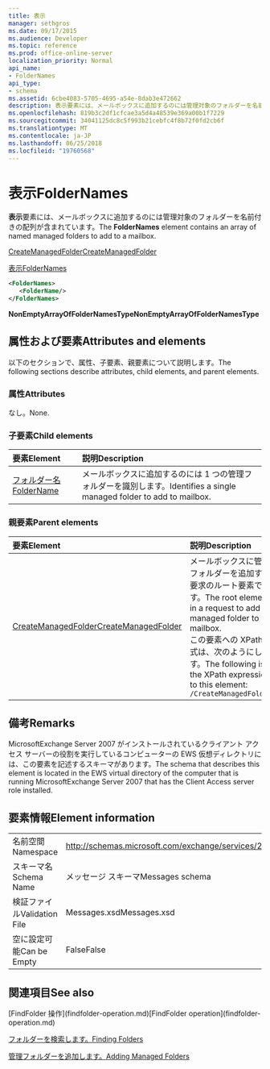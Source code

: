 ```yaml
---
title: 表示
manager: sethgros
ms.date: 09/17/2015
ms.audience: Developer
ms.topic: reference
ms.prod: office-online-server
localization_priority: Normal
api_name:
- FolderNames
api_type:
- schema
ms.assetid: 6cbe4083-5705-4695-a54e-8dab3e472662
description: 表示要素には、メールボックスに追加するのには管理対象のフォルダーを名前付きの配列が含まれています。
ms.openlocfilehash: 819b3c2df1cfcae3a5d4a48539e369a00b1f7229
ms.sourcegitcommit: 34041125dc8c5f993b21cebfc4f8b72f0fd2cb6f
ms.translationtype: MT
ms.contentlocale: ja-JP
ms.lasthandoff: 06/25/2018
ms.locfileid: "19760568"
---
```

# <a name="foldernames"></a><span data-ttu-id="4779e-103">表示</span><span class="sxs-lookup"><span data-stu-id="4779e-103">FolderNames</span></span>

<span data-ttu-id="4779e-104">**表示**要素には、メールボックスに追加するのには管理対象のフォルダーを名前付きの配列が含まれています。</span><span class="sxs-lookup"><span data-stu-id="4779e-104">The **FolderNames** element contains an array of named managed folders to add to a mailbox.</span></span> 
  
[<span data-ttu-id="4779e-105">CreateManagedFolder</span><span class="sxs-lookup"><span data-stu-id="4779e-105">CreateManagedFolder</span></span>](createmanagedfolder.md)
  
[<span data-ttu-id="4779e-106">表示</span><span class="sxs-lookup"><span data-stu-id="4779e-106">FolderNames</span></span>](foldernames.md)
  
```xml
<FolderNames>
   <FolderName/>
</FolderNames>
```

 <span data-ttu-id="4779e-107">**NonEmptyArrayOfFolderNamesType**</span><span class="sxs-lookup"><span data-stu-id="4779e-107">**NonEmptyArrayOfFolderNamesType**</span></span>
## <a name="attributes-and-elements"></a><span data-ttu-id="4779e-108">属性および要素</span><span class="sxs-lookup"><span data-stu-id="4779e-108">Attributes and elements</span></span>

<span data-ttu-id="4779e-109">以下のセクションで、属性、子要素、親要素について説明します。</span><span class="sxs-lookup"><span data-stu-id="4779e-109">The following sections describe attributes, child elements, and parent elements.</span></span>
  
### <a name="attributes"></a><span data-ttu-id="4779e-110">属性</span><span class="sxs-lookup"><span data-stu-id="4779e-110">Attributes</span></span>

<span data-ttu-id="4779e-111">なし。</span><span class="sxs-lookup"><span data-stu-id="4779e-111">None.</span></span>
  
### <a name="child-elements"></a><span data-ttu-id="4779e-112">子要素</span><span class="sxs-lookup"><span data-stu-id="4779e-112">Child elements</span></span>

|<span data-ttu-id="4779e-113">**要素**</span><span class="sxs-lookup"><span data-stu-id="4779e-113">**Element**</span></span>|<span data-ttu-id="4779e-114">**説明**</span><span class="sxs-lookup"><span data-stu-id="4779e-114">**Description**</span></span>|
|:-----|:-----|
|[<span data-ttu-id="4779e-115">フォルダー名</span><span class="sxs-lookup"><span data-stu-id="4779e-115">FolderName</span></span>](foldername.md) <br/> |<span data-ttu-id="4779e-116">メールボックスに追加するのには 1 つの管理フォルダーを識別します。</span><span class="sxs-lookup"><span data-stu-id="4779e-116">Identifies a single managed folder to add to mailbox.</span></span>  <br/> |
   
### <a name="parent-elements"></a><span data-ttu-id="4779e-117">親要素</span><span class="sxs-lookup"><span data-stu-id="4779e-117">Parent elements</span></span>

|<span data-ttu-id="4779e-118">**要素**</span><span class="sxs-lookup"><span data-stu-id="4779e-118">**Element**</span></span>|<span data-ttu-id="4779e-119">**説明**</span><span class="sxs-lookup"><span data-stu-id="4779e-119">**Description**</span></span>|
|:-----|:-----|
|[<span data-ttu-id="4779e-120">CreateManagedFolder</span><span class="sxs-lookup"><span data-stu-id="4779e-120">CreateManagedFolder</span></span>](createmanagedfolder.md) <br/> |<span data-ttu-id="4779e-121">メールボックスに管理フォルダーを追加する要求のルート要素です。</span><span class="sxs-lookup"><span data-stu-id="4779e-121">The root element in a request to add a managed folder to a mailbox.</span></span>  <br/> <span data-ttu-id="4779e-122">この要素への XPath 式は、次のようにします。</span><span class="sxs-lookup"><span data-stu-id="4779e-122">The following is the XPath expression to this element:</span></span>  <br/>  `/CreateManagedFolder` <br/> |
   
## <a name="remarks"></a><span data-ttu-id="4779e-123">備考</span><span class="sxs-lookup"><span data-stu-id="4779e-123">Remarks</span></span>

<span data-ttu-id="4779e-124">MicrosoftExchange Server 2007 がインストールされているクライアント アクセス サーバーの役割を実行しているコンピューターの EWS 仮想ディレクトリには、この要素を記述するスキーマがあります。</span><span class="sxs-lookup"><span data-stu-id="4779e-124">The schema that describes this element is located in the EWS virtual directory of the computer that is running MicrosoftExchange Server 2007 that has the Client Access server role installed.</span></span>
  
## <a name="element-information"></a><span data-ttu-id="4779e-125">要素情報</span><span class="sxs-lookup"><span data-stu-id="4779e-125">Element information</span></span>

|||
|:-----|:-----|
|<span data-ttu-id="4779e-126">名前空間</span><span class="sxs-lookup"><span data-stu-id="4779e-126">Namespace</span></span>  <br/> |http://schemas.microsoft.com/exchange/services/2006/messages  <br/> |
|<span data-ttu-id="4779e-127">スキーマ名</span><span class="sxs-lookup"><span data-stu-id="4779e-127">Schema Name</span></span>  <br/> |<span data-ttu-id="4779e-128">メッセージ スキーマ</span><span class="sxs-lookup"><span data-stu-id="4779e-128">Messages schema</span></span>  <br/> |
|<span data-ttu-id="4779e-129">検証ファイル</span><span class="sxs-lookup"><span data-stu-id="4779e-129">Validation File</span></span>  <br/> |<span data-ttu-id="4779e-130">Messages.xsd</span><span class="sxs-lookup"><span data-stu-id="4779e-130">Messages.xsd</span></span>  <br/> |
|<span data-ttu-id="4779e-131">空に設定可能</span><span class="sxs-lookup"><span data-stu-id="4779e-131">Can be Empty</span></span>  <br/> |<span data-ttu-id="4779e-132">False</span><span class="sxs-lookup"><span data-stu-id="4779e-132">False</span></span>  <br/> |
   
## <a name="see-also"></a><span data-ttu-id="4779e-133">関連項目</span><span class="sxs-lookup"><span data-stu-id="4779e-133">See also</span></span>



<span data-ttu-id="4779e-134">
  [FindFolder 操作](findfolder-operation.md)</span><span class="sxs-lookup"><span data-stu-id="4779e-134">[FindFolder operation](findfolder-operation.md)</span></span>


[<span data-ttu-id="4779e-135">フォルダーを検索します。</span><span class="sxs-lookup"><span data-stu-id="4779e-135">Finding Folders</span></span>](http://msdn.microsoft.com/library/9124d868-017a-43f0-b915-5c0082cacec9%28Office.15%29.aspx)
  
[<span data-ttu-id="4779e-136">管理フォルダーを追加します。</span><span class="sxs-lookup"><span data-stu-id="4779e-136">Adding Managed Folders</span></span>](http://msdn.microsoft.com/library/846658c6-7043-40fb-8439-19f97c2a967f%28Office.15%29.aspx)

